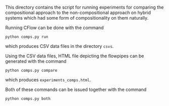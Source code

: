 This directory contains the script for running experiments for comparing the compositional approach to 
the non-compositional approach on hybrid systems which had some form of compositionality on them naturally.

Running CFlow can be done with the command  
```
python comps.py run
```
which produces CSV data files in the directory `csvs`.

Using the CSV data files, HTML file depicting the flowpipes can be generated with the command
```
python comps.py compare
```
which produces `experiments_comps.html`.

Both of these commands can be issued together with the command
```
python comps.py both
```